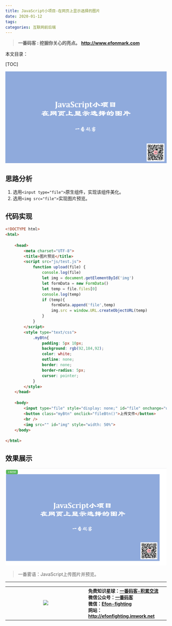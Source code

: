 ```yaml
---
title: JavaScript小项目-在网页上显示选择的图片
date: 2020-01-12
tags: 
categories: 互联网前后端
---
```


> **一番码客 : 挖掘你关心的亮点。**
> **http://www.efonmark.com**

本文目录：

[TOC]

![image-20200112082453756](2020-01-12-JavaScript小项目-在网页上显示选择的图片/image-20200112082453756.png)

<!--more-->

## 思路分析

1. 选用`<input type="file">`原生组件，实现该组件美化。
2. 选用`<img src="file">`实现图片预览。

## 代码实现

```html
<!DOCTYPE html>
<html>

	<head>
		<meta charset="UTF-8">
		<title>图片预览</title>
		<script src="js/test.js">
            function upload(file) {
                console.log(file)
                let img = document.getElementById('img')
                let formData = new FormData()
                let temp = file.files[0]
                console.log(temp)
                if (temp){
                    formData.append('file',temp)
                    img.src = window.URL.createObjectURL(temp)
                }
            }
        </script>
		<style type="text/css">
			.myBtn{
				padding: 5px 10px;
	            background: rgb(92,184,92);
	            color: white;
	            outline: none;
	            border: none;
	            border-radius: 5px;
	            cursor: pointer;
			}
		</style>
	</head>

	<body>
		<input type="file" style="display: none;" id="file" onchange="upload(this)" />
		<button class="myBtn" onclick="fileBtn()">上传文件</button>
		<br />
		<img src="" id="img" style="width: 50%">
	</body>

</html>
```

## 效果展示

![image-20200112083136137](2020-01-12-JavaScript小项目-在网页上显示选择的图片/image-20200112083136137.png)

> 一番雾语：JavaScript上传图片并预览。

-------
<table>
<tr>
<td ><center><img src="http://efonfighting.imwork.net/efonmark-blog/readme/guanzhu_1.jpg" width=40%></center></td>
<td width="50%" align=left><b>
    免费知识星球：<a href="http://efonfighting.imwork.net/efonmark-blog/%E7%AE%80%E4%BB%8B/zhishixingqiu1.png">一番码客-积累交流</a><br>
    微信公众号：<a href="http://efonfighting.imwork.net/efonmark-blog/%E7%AE%80%E4%BB%8B/guanzhu_1.jpg">一番码客</a><br>
    微信：<a href="http://efonfighting.imwork.net/efonmark-blog/%E7%AE%80%E4%BB%8B/weixin.jpg">Efon-fighting</a><br>
    网站：<a href="http://efonfighting.imwork.net">http://efonfighting.imwork.net</a><br></b></td>
</tr>
</table>